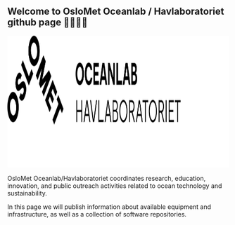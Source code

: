 ## Welcome to OsloMet Oceanlab / Havlaboratoriet github page 🌊🌊🌊🌊 

<img src="https://github.com/OsloMet-OceanLab/.github/blob/main/profile/Oceanlab_alternativ.png" height="300">

OsloMet Oceanlab/Havlaboratoriet coordinates research, education, innovation, and public outreach activities related to ocean technology and sustainability.

In this page we will publish information about available equipment and infrastructure, as well as a collection of software repositories.


<!--

**Here are some ideas to get you started:**

🙋‍♀️ A short introduction - what is your organization all about?
🌈 Contribution guidelines - how can the community get involved?
👩‍💻 Useful resources - where can the community find your docs? Is there anything else the community should know?
🍿 Fun facts - what does your team eat for breakfast?
🧙 Remember, you can do mighty things with the power of [Markdown](https://docs.github.com/github/writing-on-github/getting-started-with-writing-and-formatting-on-github/basic-writing-and-formatting-syntax)
-->
